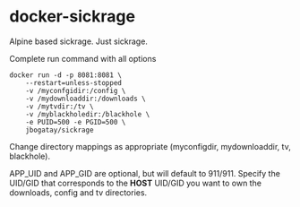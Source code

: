 docker-sickrage
================

Alpine based sickrage.  Just sickrage.  

Complete run command with all options

    docker run -d -p 8081:8081 \
    	--restart=unless-stopped
        -v /myconfgidir:/config \
        -v /mydownloaddir:/downloads \
        -v /mytvdir:/tv \
        -v /myblackholedir:/blackhole \
        -e PUID=500 -e PGID=500 \
        jbogatay/sickrage


Change directory mappings as appropriate (myconfigdir, mydownloaddir, tv, blackhole).

APP_UID and APP_GID are optional, but will default to 911/911.   Specify the UID/GID that corresponds to the **HOST** UID/GID you want to own the downloads, config and tv directories.
